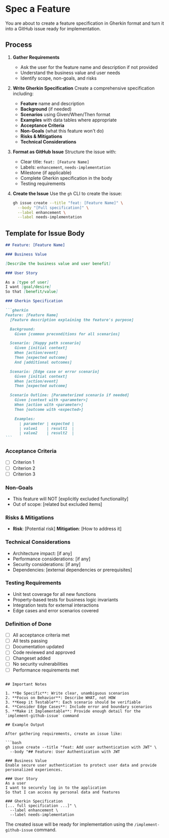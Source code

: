 # Spec a Feature

You are about to create a feature specification in Gherkin format and turn it into a GitHub issue ready for implementation.

## Process

1. **Gather Requirements**
   - Ask the user for the feature name and description if not provided
   - Understand the business value and user needs
   - Identify scope, non-goals, and risks

2. **Write Gherkin Specification**
   Create a comprehensive specification including:
   - **Feature** name and description
   - **Background** (if needed)
   - **Scenarios** using Given/When/Then format
   - **Examples** with data tables where appropriate
   - **Acceptance Criteria**
   - **Non-Goals** (what this feature won't do)
   - **Risks & Mitigations**
   - **Technical Considerations**

3. **Format as GitHub Issue**
   Structure the issue with:
   - Clear title: `feat: [Feature Name]`
   - Labels: `enhancement`, `needs-implementation`
   - Milestone (if applicable)
   - Complete Gherkin specification in the body
   - Testing requirements

4. **Create the Issue**
   Use the `gh` CLI to create the issue:
   ```bash
   gh issue create --title "feat: [Feature Name]" \
     --body "[Full specification]" \
     --label enhancement \
     --label needs-implementation
   ```

## Template for Issue Body

````markdown
## Feature: [Feature Name]

### Business Value

[Describe the business value and user benefit]

### User Story

As a [type of user]
I want [goal/desire]
So that [benefit/value]

### Gherkin Specification

```gherkin
Feature: [Feature Name]
  [Feature description explaining the feature's purpose]

  Background:
    Given [common preconditions for all scenarios]

  Scenario: [Happy path scenario]
    Given [initial context]
    When [action/event]
    Then [expected outcome]
    And [additional outcomes]

  Scenario: [Edge case or error scenario]
    Given [initial context]
    When [action/event]
    Then [expected outcome]

  Scenario Outline: [Parameterized scenario if needed]
    Given [context with <parameter>]
    When [action with <parameter>]
    Then [outcome with <expected>]

    Examples:
      | parameter | expected |
      | value1    | result1  |
      | value2    | result2  |
```
````

### Acceptance Criteria

- [ ] Criterion 1
- [ ] Criterion 2
- [ ] Criterion 3

### Non-Goals

- This feature will NOT [explicitly excluded functionality]
- Out of scope: [related but excluded items]

### Risks & Mitigations

- **Risk**: [Potential risk]
  **Mitigation**: [How to address it]

### Technical Considerations

- Architecture impact: [if any]
- Performance considerations: [if any]
- Security considerations: [if any]
- Dependencies: [external dependencies or prerequisites]

### Testing Requirements

- Unit test coverage for all new functions
- Property-based tests for business logic invariants
- Integration tests for external interactions
- Edge cases and error scenarios covered

### Definition of Done

- [ ] All acceptance criteria met
- [ ] All tests passing
- [ ] Documentation updated
- [ ] Code reviewed and approved
- [ ] Changeset added
- [ ] No security vulnerabilities
- [ ] Performance requirements met

````

## Important Notes

1. **Be Specific**: Write clear, unambiguous scenarios
2. **Focus on Behavior**: Describe WHAT, not HOW
3. **Keep it Testable**: Each scenario should be verifiable
4. **Consider Edge Cases**: Include error and boundary scenarios
5. **Make it Implementable**: Provide enough detail for the `implement-github-issue` command

## Example Output

After gathering requirements, create an issue like:

```bash
gh issue create --title "feat: Add user authentication with JWT" \
  --body "## Feature: User Authentication with JWT

### Business Value
Enable secure user authentication to protect user data and provide personalized experiences.

### User Story
As a user
I want to securely log in to the application
So that I can access my personal data and features

### Gherkin Specification
[... full specification ...]" \
  --label enhancement \
  --label needs-implementation
````

The created issue will be ready for implementation using the `/implement-github-issue` command.
